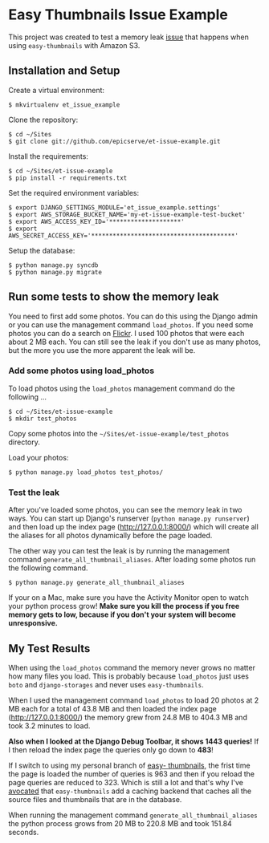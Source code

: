 Easy Thumbnails Issue Example
=============================

This project was created to test a memory leak [issue][issue] that happens when using
`easy-thumbnails` with Amazon S3.

[issue]: https://github.com/SmileyChris/easy-thumbnails/issues/230


Installation and Setup
----------------------

Create a virtual environment:

    $ mkvirtualenv et_issue_example

Clone the repository:

    $ cd ~/Sites
    $ git clone git://github.com/epicserve/et-issue-example.git

Install the requirements:

    $ cd ~/Sites/et-issue-example
    $ pip install -r requirements.txt

Set the required environment variables:

    $ export DJANGO_SETTINGS_MODULE='et_issue_example.settings'
    $ export AWS_STORAGE_BUCKET_NAME='my-et-issue-example-test-bucket'
    $ export AWS_ACCESS_KEY_ID='********************'
    $ export AWS_SECRET_ACCESS_KEY='****************************************'

Setup the database:

    $ python manage.py syncdb
    $ python manage.py migrate


Run some tests to show the memory leak
--------------------------------------

You need to first add some photos. You can do this using the Django admin or
you can use the management command `load_photos`. If you need some photos you
can do a search on [Flickr][flickr]. I used 100 photos that were each about
2 MB each. You can still see the leak if you don't use as many photos, but the
more you use the more apparent the leak will be.

[flickr]: http://www.flickr.com/search/?q=scenic+cascades+mountains&l=cc&ss=0&ct=0&mt=all&adv=1&s=int

### Add some photos using load_photos

To load photos using the `load_photos` management command do the following ...

    $ cd ~/Sites/et-issue-example
    $ mkdir test_photos

Copy some photos into the `~/Sites/et-issue-example/test_photos` directory.

Load your photos:

    $ python manage.py load_photos test_photos/

### Test the leak

After you've loaded some photos, you can see the memory leak in two ways. You
can start up Django's runserver (`python manage.py runserver`) and then load
up the index page (http://127.0.0.1:8000/) which will create all the aliases
for all photos dynamically before the page loaded.

The other way you can test the leak is by running the management command
`generate_all_thumbnail_aliases`. After loading some photos run the following
command.

    $ python manage.py generate_all_thumbnail_aliases

If your on a Mac, make sure you have the Activity Monitor open to watch your
python process grow! **Make sure you kill the process if you free memory gets to
low, because if you don't your system will become unresponsive.**


My Test Results
---------------

When using the `load_photos` command the memory never grows no matter how many
files you load. This is probably because `load_photos` just uses `boto` and
`django-storages` and never uses `easy-thumbnails`.

When I used the management command `load_photos` to load 20 photos at 2 MB
each for a total of 43.8 MB and then loaded the index page
(http://127.0.0.1:8000/) the memory grew from 24.8 MB to 404.3 MB and took 3.2
minutes to load.

**Also when I looked at the Django Debug Toolbar, it shows 1443 queries!** If I then reload the index page the
queries only go down to **483**!

If I switch to using my personal branch of [easy-
thumbnails](https://github.com/epicserve/easy-thumbnails/tree/reduce_queries),
the frist time the page is loaded the number of queries is 963 and then if you
reload the page queries are reduced to 323. Which is still a lot and that's why
I've [avocated](https://github.com/SmileyChris/easy-thumbnails/pull/226) that
`easy-thumbnails` add a caching backend that caches all the source files and
thumbnails that are in the database.

When running the management command `generate_all_thumbnail_aliases` the
python process grows from 20 MB to 220.8 MB and took 151.84 seconds.

